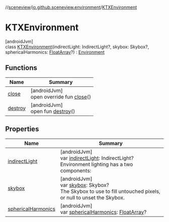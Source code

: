 //[sceneview](../../../index.md)/[io.github.sceneview.environment](../index.md)/[KTXEnvironment](index.md)

# KTXEnvironment

[androidJvm]\
class [KTXEnvironment](index.md)(indirectLight: IndirectLight?, skybox: Skybox?, sphericalHarmonics: [FloatArray](https://kotlinlang.org/api/latest/jvm/stdlib/kotlin/-float-array/index.html)?) : [Environment](../-environment/index.md)

## Functions

| Name | Summary |
|---|---|
| [close](../-environment/close.md) | [androidJvm]<br>open override fun [close](../-environment/close.md)() |
| [destroy](../-environment/destroy.md) | [androidJvm]<br>open fun [destroy](../-environment/destroy.md)() |

## Properties

| Name | Summary |
|---|---|
| [indirectLight](../-environment/indirect-light.md) | [androidJvm]<br>var [indirectLight](../-environment/indirect-light.md): IndirectLight?<br>Environment lighting has a two components: |
| [skybox](../-environment/skybox.md) | [androidJvm]<br>var [skybox](../-environment/skybox.md): Skybox?<br>The Skybox to use to fill untouched pixels, or null to unset the Skybox. |
| [sphericalHarmonics](../-environment/spherical-harmonics.md) | [androidJvm]<br>var [sphericalHarmonics](../-environment/spherical-harmonics.md): [FloatArray](https://kotlinlang.org/api/latest/jvm/stdlib/kotlin/-float-array/index.html)? |
